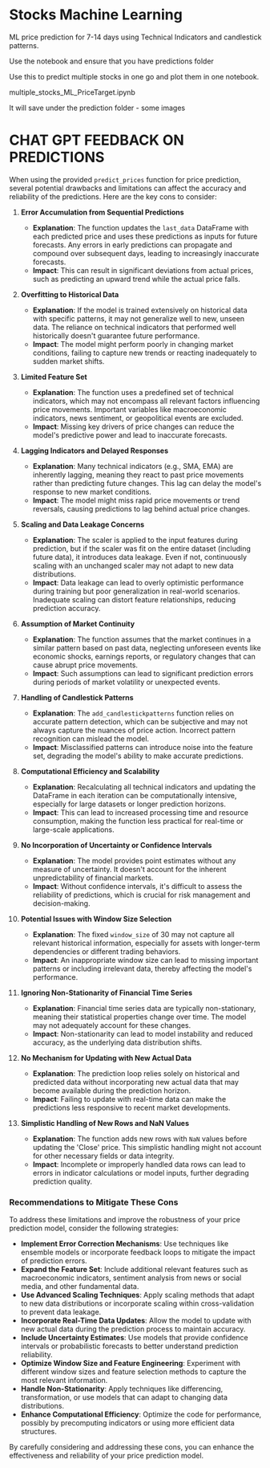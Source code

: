 # Stocks Machine Learning
ML price prediction for 7-14 days using Technical Indicators and candlestick patterns.

Use the notebook and ensure that you have predictions folder

Use this to predict multiple stocks in one go and plot them in one notebook.

multiple_stocks_ML_PriceTarget.ipynb

It will save under the prediction folder - some images

# CHAT GPT FEEDBACK ON PREDICTIONS
When using the provided `predict_prices` function for price prediction, several potential drawbacks and limitations can affect the accuracy and reliability of the predictions. Here are the key cons to consider:

1. **Error Accumulation from Sequential Predictions**
   - **Explanation**: The function updates the `last_data` DataFrame with each predicted price and uses these predictions as inputs for future forecasts. Any errors in early predictions can propagate and compound over subsequent days, leading to increasingly inaccurate forecasts.
   - **Impact**: This can result in significant deviations from actual prices, such as predicting an upward trend while the actual price falls.

2. **Overfitting to Historical Data**
   - **Explanation**: If the model is trained extensively on historical data with specific patterns, it may not generalize well to new, unseen data. The reliance on technical indicators that performed well historically doesn't guarantee future performance.
   - **Impact**: The model might perform poorly in changing market conditions, failing to capture new trends or reacting inadequately to sudden market shifts.

3. **Limited Feature Set**
   - **Explanation**: The function uses a predefined set of technical indicators, which may not encompass all relevant factors influencing price movements. Important variables like macroeconomic indicators, news sentiment, or geopolitical events are excluded.
   - **Impact**: Missing key drivers of price changes can reduce the model's predictive power and lead to inaccurate forecasts.

4. **Lagging Indicators and Delayed Responses**
   - **Explanation**: Many technical indicators (e.g., SMA, EMA) are inherently lagging, meaning they react to past price movements rather than predicting future changes. This lag can delay the model's response to new market conditions.
   - **Impact**: The model might miss rapid price movements or trend reversals, causing predictions to lag behind actual price changes.

5. **Scaling and Data Leakage Concerns**
   - **Explanation**: The scaler is applied to the input features during prediction, but if the scaler was fit on the entire dataset (including future data), it introduces data leakage. Even if not, continuously scaling with an unchanged scaler may not adapt to new data distributions.
   - **Impact**: Data leakage can lead to overly optimistic performance during training but poor generalization in real-world scenarios. Inadequate scaling can distort feature relationships, reducing prediction accuracy.

6. **Assumption of Market Continuity**
   - **Explanation**: The function assumes that the market continues in a similar pattern based on past data, neglecting unforeseen events like economic shocks, earnings reports, or regulatory changes that can cause abrupt price movements.
   - **Impact**: Such assumptions can lead to significant prediction errors during periods of market volatility or unexpected events.

7. **Handling of Candlestick Patterns**
   - **Explanation**: The `add_candlestickpatterns` function relies on accurate pattern detection, which can be subjective and may not always capture the nuances of price action. Incorrect pattern recognition can mislead the model.
   - **Impact**: Misclassified patterns can introduce noise into the feature set, degrading the model's ability to make accurate predictions.

8. **Computational Efficiency and Scalability**
   - **Explanation**: Recalculating all technical indicators and updating the DataFrame in each iteration can be computationally intensive, especially for large datasets or longer prediction horizons.
   - **Impact**: This can lead to increased processing time and resource consumption, making the function less practical for real-time or large-scale applications.

9. **No Incorporation of Uncertainty or Confidence Intervals**
   - **Explanation**: The model provides point estimates without any measure of uncertainty. It doesn't account for the inherent unpredictability of financial markets.
   - **Impact**: Without confidence intervals, it's difficult to assess the reliability of predictions, which is crucial for risk management and decision-making.

10. **Potential Issues with Window Size Selection**
    - **Explanation**: The fixed `window_size` of 30 may not capture all relevant historical information, especially for assets with longer-term dependencies or different trading behaviors.
    - **Impact**: An inappropriate window size can lead to missing important patterns or including irrelevant data, thereby affecting the model's performance.

11. **Ignoring Non-Stationarity of Financial Time Series**
    - **Explanation**: Financial time series data are typically non-stationary, meaning their statistical properties change over time. The model may not adequately account for these changes.
    - **Impact**: Non-stationarity can lead to model instability and reduced accuracy, as the underlying data distribution shifts.

12. **No Mechanism for Updating with New Actual Data**
    - **Explanation**: The prediction loop relies solely on historical and predicted data without incorporating new actual data that may become available during the prediction horizon.
    - **Impact**: Failing to update with real-time data can make the predictions less responsive to recent market developments.

13. **Simplistic Handling of New Rows and NaN Values**
    - **Explanation**: The function adds new rows with `NaN` values before updating the 'Close' price. This simplistic handling might not account for other necessary fields or data integrity.
    - **Impact**: Incomplete or improperly handled data rows can lead to errors in indicator calculations or model inputs, further degrading prediction quality.

### Recommendations to Mitigate These Cons

To address these limitations and improve the robustness of your price prediction model, consider the following strategies:

- **Implement Error Correction Mechanisms**: Use techniques like ensemble models or incorporate feedback loops to mitigate the impact of prediction errors.
- **Expand the Feature Set**: Include additional relevant features such as macroeconomic indicators, sentiment analysis from news or social media, and other fundamental data.
- **Use Advanced Scaling Techniques**: Apply scaling methods that adapt to new data distributions or incorporate scaling within cross-validation to prevent data leakage.
- **Incorporate Real-Time Data Updates**: Allow the model to update with new actual data during the prediction process to maintain accuracy.
- **Include Uncertainty Estimates**: Use models that provide confidence intervals or probabilistic forecasts to better understand prediction reliability.
- **Optimize Window Size and Feature Engineering**: Experiment with different window sizes and feature selection methods to capture the most relevant information.
- **Handle Non-Stationarity**: Apply techniques like differencing, transformation, or use models that can adapt to changing data distributions.
- **Enhance Computational Efficiency**: Optimize the code for performance, possibly by precomputing indicators or using more efficient data structures.

By carefully considering and addressing these cons, you can enhance the effectiveness and reliability of your price prediction model.
